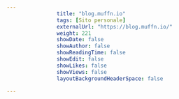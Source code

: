 ---
                title: "blog.muffn.io"
                tags: [Sito personale]
                externalUrl: "https://blog.muffn.io/"
                weight: 221
                showDate: false
                showAuthor: false
                showReadingTime: false
                showEdit: false
                showLikes: false
                showViews: false
                layoutBackgroundHeaderSpace: false
                ---

